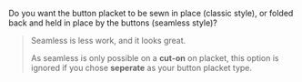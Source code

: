 
Do you want the button placket to be sewn in place (classic style), or folded back and held in place by the buttons (seamless style)?

> Seamless is less work, and it looks great.
> 
> As seamless is only possible on a **cut-on** on placket, this option is ignored if you chose **seperate** as your button placket type.